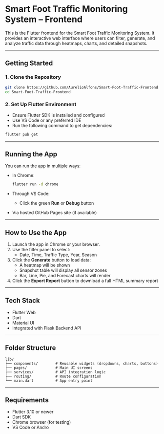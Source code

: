 # Smart Foot Traffic Monitoring System – Frontend

This is the Flutter frontend for the Smart Foot Traffic Monitoring System. It provides an interactive web interface where users can filter, generate, and analyze traffic data through heatmaps, charts, and detailed snapshots.

---

## Getting Started

### 1. Clone the Repository

```bash
git clone https://github.com/AurelioAlfons/Smart-Foot-Traffic-Frontend.git
cd Smart-Foot-Traffic-Frontend
```

### 2. Set Up Flutter Environment

- Ensure Flutter SDK is installed and configured
- Use VS Code or any preferred IDE
- Run the following command to get dependencies:

```bash
flutter pub get
```

---

## Running the App

You can run the app in multiple ways:

- In Chrome:
  ```bash
  flutter run -d chrome
  ```

- Through VS Code:
  - Click the green **Run** or **Debug** button

- Via hosted GitHub Pages site (if available)

---

## How to Use the App

1. Launch the app in Chrome or your browser.
2. Use the filter panel to select:
   - Date, Time, Traffic Type, Year, Season
3. Click the **Generate** button to load data:
   - A heatmap will be shown
   - Snapshot table will display all sensor zones
   - Bar, Line, Pie, and Forecast charts will render
4. Click the **Export Report** button to download a full HTML summary report

---

## Tech Stack

- Flutter Web
- Dart
- Material UI
- Integrated with Flask Backend API

---

## Folder Structure

```
lib/
├── components/        # Reusable widgets (dropdowns, charts, buttons)
├── pages/             # Main UI screens
├── services/          # API integration logic
├── routing/           # Route configuration
└── main.dart          # App entry point
```

---

## Requirements

- Flutter 3.10 or newer
- Dart SDK
- Chrome browser (for testing)
- VS Code or Andro
